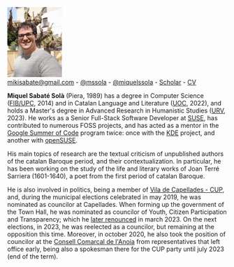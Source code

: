 <img src="/images/me.jpeg" alt="Miquel's picture" id="image-profile" width="125">

<div class="info">
    <a href="mailto:mikisabate@gmail.com"><i class="fa fa-envelope"></i> mikisabate@gmail.com</a> -
    <a href="https://github.com/mssola"><i class="fa fa-github"></i> @mssola</a> -
    <a href="https://twitter.com/miquelssola"><i class="fa fa-twitter"></i> @miquelssola</a> -
    <a href="https://scholar.google.com/citations?user=7WXJc30AAAAJ"><i class="fa fa-google"></i> Scholar</a> -
    <a href="/en/about/cv.html"><i class="fa fa-address-card-o"></i> CV</a>
</div>

**Miquel Sabaté Solà** (Piera, 1989) has a degree in Computer Science
([FIB/UPC](https://www.fib.upc.edu/en), 2014) and in Catalan Language and
Literature ([UOC](https://www.uoc.edu/portal/en/index.html), 2022), and holds a
Master's degree in Advanced Research in Humanistic Studies
([URV](https://www.urv.cat/en/), 2023). He works as a Senior Full-Stack Software
Developer at [SUSE](https://www.suse.com/), has contributed to numerous FOSS
projects, and has acted as a mentor in the [Google Summer of
Code](https://summerofcode.withgoogle.com/) program twice: once with the
[KDE](https://kde.org/) project, and another with
[openSUSE](https://www.opensuse.org/).

His main topics of research are the textual criticism of unpublished authors of
the catalan Baroque period, and their contextualization. In particular, he has
been working on the study of the life and literary works of Joan Terré Sarriera
(1601-1640), a poet from the first period of catalan Baroque.

He is also involved in politics, being a member of [Vila de Capellades -
CUP](http://viladecapellades.cat/), and, during the municipal elections
celebrated in may 2019, he was nominated as councilor at Capellades. When
forming up the government of the Town Hall, he was nominated as councilor of
Youth, Citizen Participation and Transparency; which he [later
renounced](http://viladecapellades.cat/noticia/309/comunicat-de-vila-de-capellades-cup-en-relacio-a-la-sortida-del-govern)
in march 2023. On the next elections, in 2023, he was reelected as a councilor,
but remaining at the opposition this time. Moreover, in october 2020, he also
took the position of councilor at the [Consell Comarcal de
l'Anoia](https://www.anoia.cat/) from representatives that left office early,
being also a spokesman there for the CUP party until july 2023 (end of the
term).
